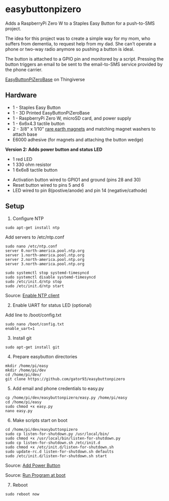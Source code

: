 # easybuttonpizero

Adds a RaspberryPi Zero W to a Staples Easy Button for a push-to-SMS project.

The idea for this project was to create a simple way for my mom, who suffers from dementia, to request help from my dad. She can't operate a phone or two-way radio anymore so pushing a button is ideal.

The button is attached to a GPIO pin and monitored by a script. Pressing the button triggers an email to be sent to the email-to-SMS service provided by the phone carrier.

[EasyButtonPiZeroBase](https://www.thingiverse.com/thing:3815784) on Thingiverse


## Hardware
* 1 - Staples Easy Button
* 1 - 3D Printed EasyButtonPiZeroBase
* 1 - RaspberryPi Zero W, microSD card, and power supply
* 1 - 6x6x4.3 tactile button
* 2 - 3/8" x 1/10" [rare earth magnets](https://www.rockler.com/rare-earth-magnets-magnets?gclid=CjwKCAjw7uPqBRBlEiwAYDsr113YIHM8D4hktJRxECwKZXEZRNt4ctl47OzL8jG72H5bVa0vkqjzuxoC0qcQAvD_BwE) and matching magnet washers to attach base
* E6000 adhesive (for magnets and attaching the button wedge)

**Version 2: Adds power button and status LED**

* 1 red LED
* 1 330 ohm resistor
* 1 6x6x8 tactile button

- Activation button wired to GPIO1 and ground (pins 28 and 30)
- Reset button wired to pins 5 and 6
- LED wired to pin 8(postive/anode) and pin 14 (negative/cathode)


## Setup

1) Configure NTP 

```
sudo apt-get install ntp
```
Add servers to /etc/ntp.conf
```
sudo nano /etc/ntp.conf
server 0.north-america.pool.ntp.org
server 1.north-america.pool.ntp.org
server 2.north-america.pool.ntp.org
server 3.north-america.pool.ntp.org

sudo systemctl stop systemd-timesyncd
sudo systemctl disable systemd-timesyncd
sudo /etc/init.d/ntp stop
sudo /etc/init.d/ntp start
```
Source: [Enable NTP client](http://raspberrypi.tomasgreno.cz/ntp-client-and-server.html)

2) Enable UART for status LED (optional)

Add line to /boot/config.txt
```
sudo nano /boot/config.txt
enable_uart=1
```
3) Install git
```
sudo apt-get install git
```

4) Prepare easybutton directories
```
mkdir /home/pi/easy
mkdir /home/pi/dev
cd /home/pi/dev/
git clone https://github.com/gator93/easybuttonpizero
```

5) Add email and phone credentials to easy.py
```
cp /home/pi/dev/easybuttonpizero/easy.py /home/pi/easy
cd /home/pi/easy
sudo chmod +x easy.py
nano easy.py
```

6) Make scripts start on boot

```
cd /home/pi/dev/easybuttonpizero
sudo cp listen-for-shutdown.py /usr/local/bin/
sudo chmod +x /usr/local/bin/listen-for-shutdown.py
sudo cp listen-for-shutdown.sh /etc/init.d
sudo chmod +x /etc/init.d/listen-for-shutdown.sh
sudo update-rc.d listen-for-shutdown.sh defaults
sudo /etc/init.d/listen-for-shutdown.sh start
```
Source: [Add Power Button](https://howchoo.com/g/mwnlytk3zmm/how-to-add-a-power-button-to-your-raspberry-pi)

Source: [Run Program at boot](https://www.dexterindustries.com/howto/run-a-program-on-your-raspberry-pi-at-startup/)

7) Reboot
```
sudo reboot now
```
